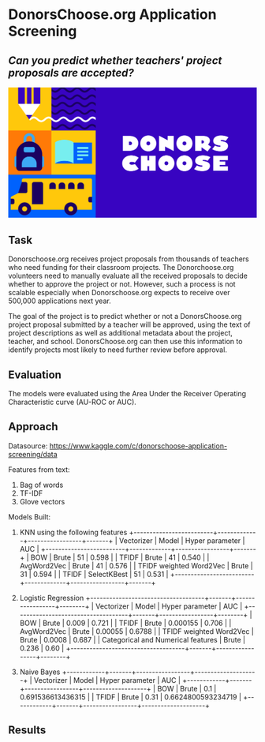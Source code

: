 # DonorsChoose.org Application Screening
## *Can you predict whether teachers' project proposals are accepted?*


![Image description](donorschoose_logo.png) <br />

## Task 

Donorschoose.org receives project proposals from thousands of teachers who need funding for their classroom projects. The Donorchoose.org volunteers need to manually evaluate all the received proposals to decide whether to approve the project or not. However, such a process is not scalable especially when Donorschoose.org expects to receive over 500,000 applications next year. 

The goal of the project is to predict whether or not a DonorsChoose.org project proposal submitted by a teacher will be approved, using the text of project descriptions as well as additional metadata about the project, teacher, and school. DonorsChoose.org can then use this information to identify projects most likely to need further review before approval. 

## Evaluation 

The models were evaluated using the Area Under the Receiver Operating Characteristic curve (AU-ROC or AUC).

## Approach

Datasource: https://www.kaggle.com/c/donorschoose-application-screening/data

Features from text: 
1) Bag of words
2) TF-IDF 
3) Glove vectors 

Models Built:
1) KNN using the following features 
+-------------------------+-------------+-----------------+-------+
|        Vectorizer       |    Model    | Hyper parameter |  AUC  |
+-------------------------+-------------+-----------------+-------+
|           BOW           |    Brute    |        51       | 0.598 |
|          TFIDF          |    Brute    |        41       | 0.540 |
|       AvgWord2Vec       |    Brute    |        41       | 0.576 |
| TFIDF weighted Word2Vec |    Brute    |        31       | 0.594 |
|          TFIDF          | SelectKBest |        51       | 0.531 |
+-------------------------+-------------+-----------------+-------+
2) Logistic Regression 
+------------------------------------+-------+-----------------+--------+
|             Vectorizer             | Model | Hyper parameter |  AUC   |
+------------------------------------+-------+-----------------+--------+
|                BOW                 | Brute |      0.009      | 0.721  |
|               TFIDF                | Brute |     0.000155    | 0.706  |
|            AvgWord2Vec             | Brute |     0.00055     | 0.6788 |
|      TFIDF weighted Word2Vec       | Brute |      0.0008     | 0.687  |
| Categorical and Numerical features | Brute |      0.236      |  0.60  |
+------------------------------------+-------+-----------------+--------+

3) Naive Bayes
+------------+-------+-----------------+--------------------+
| Vectorizer | Model | Hyper parameter |        AUC         |
+------------+-------+-----------------+--------------------+
|    BOW     | Brute |       0.1       | 0.691536613436315  |
|   TFIDF    | Brute |       0.31      | 0.6624800593234719 |
+------------+-------+-----------------+--------------------+

## Results 

